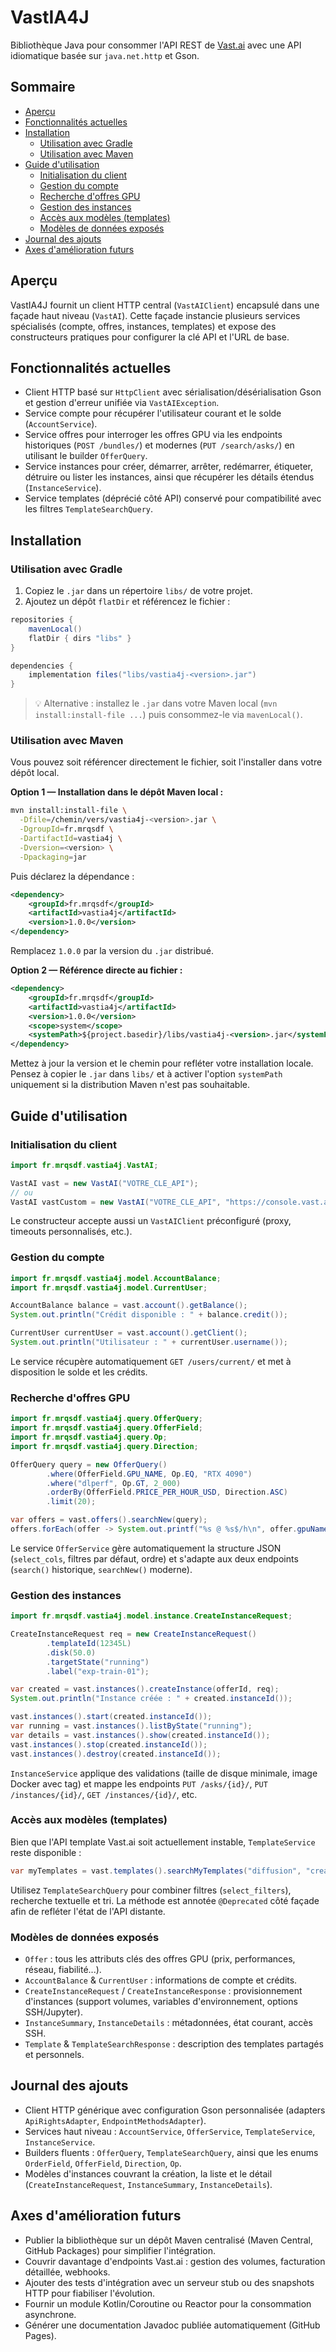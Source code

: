 # VastIA4J

Bibliothèque Java pour consommer l'API REST de [Vast.ai](https://vast.ai/) avec une API idiomatique basée sur `java.net.http` et Gson.

## Sommaire
- [Aperçu](#aperçu)
- [Fonctionnalités actuelles](#fonctionnalités-actuelles)
- [Installation](#installation)
  - [Utilisation avec Gradle](#utilisation-avec-gradle)
  - [Utilisation avec Maven](#utilisation-avec-maven)
- [Guide d'utilisation](#guide-dutilisation)
  - [Initialisation du client](#initialisation-du-client)
  - [Gestion du compte](#gestion-du-compte)
  - [Recherche d'offres GPU](#recherche-doffres-gpu)
  - [Gestion des instances](#gestion-des-instances)
  - [Accès aux modèles (templates)](#accès-aux-modèles-templates)
  - [Modèles de données exposés](#modèles-de-données-exposés)
- [Journal des ajouts](#journal-des-ajouts)
- [Axes d'amélioration futurs](#axes-damélioration-futurs)

## Aperçu
VastIA4J fournit un client HTTP central (`VastAIClient`) encapsulé dans une façade haut niveau (`VastAI`). Cette façade instancie plusieurs services spécialisés (compte, offres, instances, templates) et expose des constructeurs pratiques pour configurer la clé API et l'URL de base.

## Fonctionnalités actuelles
- Client HTTP basé sur `HttpClient` avec sérialisation/désérialisation Gson et gestion d'erreur unifiée via `VastAIException`.
- Service compte pour récupérer l'utilisateur courant et le solde (`AccountService`).
- Service offres pour interroger les offres GPU via les endpoints historiques (`POST /bundles/`) et modernes (`PUT /search/asks/`) en utilisant le builder `OfferQuery`.
- Service instances pour créer, démarrer, arrêter, redémarrer, étiqueter, détruire ou lister les instances, ainsi que récupérer les détails étendus (`InstanceService`).
- Service templates (déprécié côté API) conservé pour compatibilité avec les filtres `TemplateSearchQuery`.

## Installation
### Utilisation avec Gradle
1. Copiez le `.jar` dans un répertoire `libs/` de votre projet.
2. Ajoutez un dépôt `flatDir` et référencez le fichier :

```gradle
repositories {
    mavenLocal()
    flatDir { dirs "libs" }
}

dependencies {
    implementation files("libs/vastia4j-<version>.jar")
}
```

> 💡 Alternative : installez le `.jar` dans votre Maven local (`mvn install:install-file ...`) puis consommez-le via `mavenLocal()`.

### Utilisation avec Maven
Vous pouvez soit référencer directement le fichier, soit l'installer dans votre dépôt local.

**Option 1 — Installation dans le dépôt Maven local :**
```bash
mvn install:install-file \
  -Dfile=/chemin/vers/vastia4j-<version>.jar \
  -DgroupId=fr.mrqsdf \
  -DartifactId=vastia4j \
  -Dversion=<version> \
  -Dpackaging=jar
```
Puis déclarez la dépendance :
```xml
<dependency>
    <groupId>fr.mrqsdf</groupId>
    <artifactId>vastia4j</artifactId>
    <version>1.0.0</version>
</dependency>
```
Remplacez `1.0.0` par la version du `.jar` distribué.

**Option 2 — Référence directe au fichier :**
```xml
<dependency>
    <groupId>fr.mrqsdf</groupId>
    <artifactId>vastia4j</artifactId>
    <version>1.0.0</version>
    <scope>system</scope>
    <systemPath>${project.basedir}/libs/vastia4j-<version>.jar</systemPath>
</dependency>
```
Mettez à jour la version et le chemin pour refléter votre installation locale.
Pensez à copier le `.jar` dans `libs/` et à activer l'option `systemPath` uniquement si la distribution Maven n'est pas souhaitable.

## Guide d'utilisation
### Initialisation du client
```java
import fr.mrqsdf.vastia4j.VastAI;

VastAI vast = new VastAI("VOTRE_CLE_API");
// ou
VastAI vastCustom = new VastAI("VOTRE_CLE_API", "https://console.vast.ai/api/v0");
```
Le constructeur accepte aussi un `VastAIClient` préconfiguré (proxy, timeouts personnalisés, etc.).

### Gestion du compte
```java
import fr.mrqsdf.vastia4j.model.AccountBalance;
import fr.mrqsdf.vastia4j.model.CurrentUser;

AccountBalance balance = vast.account().getBalance();
System.out.println("Crédit disponible : " + balance.credit());

CurrentUser currentUser = vast.account().getClient();
System.out.println("Utilisateur : " + currentUser.username());
```
Le service récupère automatiquement `GET /users/current/` et met à disposition le solde et les crédits.

### Recherche d'offres GPU
```java
import fr.mrqsdf.vastia4j.query.OfferQuery;
import fr.mrqsdf.vastia4j.query.OfferField;
import fr.mrqsdf.vastia4j.query.Op;
import fr.mrqsdf.vastia4j.query.Direction;

OfferQuery query = new OfferQuery()
        .where(OfferField.GPU_NAME, Op.EQ, "RTX 4090")
        .where("dlperf", Op.GT, 2_000)
        .orderBy(OfferField.PRICE_PER_HOUR_USD, Direction.ASC)
        .limit(20);

var offers = vast.offers().searchNew(query);
offers.forEach(offer -> System.out.printf("%s @ %s$/h\n", offer.gpuName(), offer.pricePerHourUSD()));
```
Le service `OfferService` gère automatiquement la structure JSON (`select_cols`, filtres par défaut, ordre) et s'adapte aux deux endpoints (`search()` historique, `searchNew()` moderne).

### Gestion des instances
```java
import fr.mrqsdf.vastia4j.model.instance.CreateInstanceRequest;

CreateInstanceRequest req = new CreateInstanceRequest()
        .templateId(12345L)
        .disk(50.0)
        .targetState("running")
        .label("exp-train-01");

var created = vast.instances().createInstance(offerId, req);
System.out.println("Instance créée : " + created.instanceId());

vast.instances().start(created.instanceId());
var running = vast.instances().listByState("running");
var details = vast.instances().show(created.instanceId());
vast.instances().stop(created.instanceId());
vast.instances().destroy(created.instanceId());
```
`InstanceService` applique des validations (taille de disque minimale, image Docker avec tag) et mappe les endpoints `PUT /asks/{id}/`, `PUT /instances/{id}/`, `GET /instances/{id}/`, etc.

### Accès aux modèles (templates)
Bien que l'API template Vast.ai soit actuellement instable, `TemplateService` reste disponible :
```java
var myTemplates = vast.templates().searchMyTemplates("diffusion", "created_at");
```
Utilisez `TemplateSearchQuery` pour combiner filtres (`select_filters`), recherche textuelle et tri. La méthode est annotée `@Deprecated` côté façade afin de refléter l'état de l'API distante.

### Modèles de données exposés
- `Offer` : tous les attributs clés des offres GPU (prix, performances, réseau, fiabilité...).
- `AccountBalance` & `CurrentUser` : informations de compte et crédits.
- `CreateInstanceRequest` / `CreateInstanceResponse` : provisionnement d'instances (support volumes, variables d'environnement, options SSH/Jupyter).
- `InstanceSummary`, `InstanceDetails` : métadonnées, état courant, accès SSH.
- `Template` & `TemplateSearchResponse` : description des templates partagés et personnels.

## Journal des ajouts
- Client HTTP générique avec configuration Gson personnalisée (adapters `ApiRightsAdapter`, `EndpointMethodsAdapter`).
- Services haut niveau : `AccountService`, `OfferService`, `TemplateService`, `InstanceService`.
- Builders fluents : `OfferQuery`, `TemplateSearchQuery`, ainsi que les enums `OrderField`, `OfferField`, `Direction`, `Op`.
- Modèles d'instances couvrant la création, la liste et le détail (`CreateInstanceRequest`, `InstanceSummary`, `InstanceDetails`).

## Axes d'amélioration futurs
- Publier la bibliothèque sur un dépôt Maven centralisé (Maven Central, GitHub Packages) pour simplifier l'intégration.
- Couvrir davantage d'endpoints Vast.ai : gestion des volumes, facturation détaillée, webhooks.
- Ajouter des tests d'intégration avec un serveur stub ou des snapshots HTTP pour fiabiliser l'évolution.
- Fournir un module Kotlin/Coroutine ou Reactor pour la consommation asynchrone.
- Générer une documentation Javadoc publiée automatiquement (GitHub Pages).
